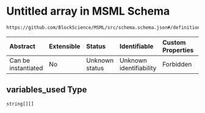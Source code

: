# Untitled array in MSML Schema

```txt
https://github.com/BlockScience/MSML/src/schema.schema.json#/definitions/Metric/properties/variables_used
```



| Abstract            | Extensible | Status         | Identifiable            | Custom Properties | Additional Properties | Access Restrictions | Defined In                                                                  |
| :------------------ | :--------- | :------------- | :---------------------- | :---------------- | :-------------------- | :------------------ | :-------------------------------------------------------------------------- |
| Can be instantiated | No         | Unknown status | Unknown identifiability | Forbidden         | Allowed               | none                | [schema.schema.json\*](../../out/schema.schema.json "open original schema") |

## variables\_used Type

`string[][]`
